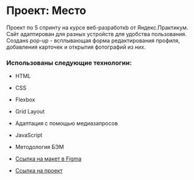 # Проект: Место
Проект по 5 спринту на курсе веб-разработкb от Яндекс.Практикум. Сайт адаптирован для разных устройств для удобства пользования. Созданs pop-up - всплывающая форма редактирования профиля, добавления карточек и открытия фотографий из них.

### Использованы следующие технологии:
* HTML
* CSS
* Flexbox
* Grid Layout
* Адаптация с помощью медиазапросов
* JavaScript
* Методология БЭМ

* [Ссылка на макет в Figma](https://www.figma.com/file/2cn9N9jSkmxD84oJik7xL7/JavaScript.-Sprint-4?node-id=0%3A1)

* [Ссылка на проект](https://alarmpan1c.github.io/mesto/)
